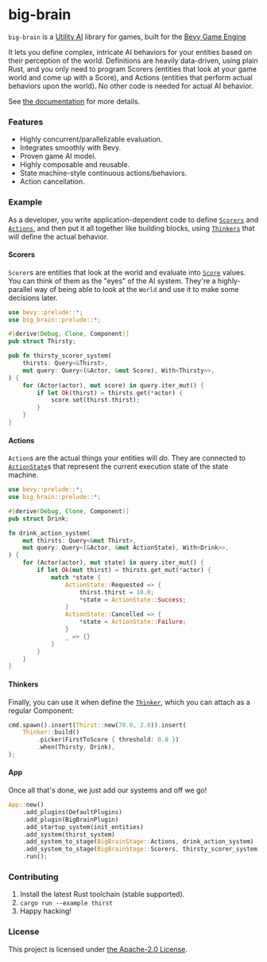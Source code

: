 # big-brain

`big-brain` is a [Utility AI](https://en.wikipedia.org/wiki/Utility_system)
library for games, built for the [Bevy Game Engine](https://bevyengine.org/)

It lets you define complex, intricate AI behaviors for your entities based on
their perception of the world. Definitions are heavily data-driven, using
plain Rust, and you only need to program Scorers (entities that look at your
game world and come up with a Score), and Actions (entities that perform
actual behaviors upon the world). No other code is needed for actual AI
behavior.

See [the documentation](https://docs.rs/big-brain) for more details.

### Features

* Highly concurrent/parallelizable evaluation.
* Integrates smoothly with Bevy.
* Proven game AI model.
* Highly composable and reusable.
* State machine-style continuous actions/behaviors.
* Action cancellation.

### Example

As a developer, you write application-dependent code to define
[`Scorers`](#scorers) and [`Actions`](#actions), and then put it all together
like building blocks, using [`Thinkers`](#thinkers) that will define the
actual behavior.

#### Scorers

`Scorer`s are entities that look at the world and evaluate into [`Score`](scorers::Score) values. You can think of them as the "eyes" of the AI system. They're a highly-parallel way of being able to look at the `World` and use it to make some decisions later.

```rust
use bevy::prelude::*;
use big_brain::prelude::*;

#[derive(Debug, Clone, Component)]
pub struct Thirsty;

pub fn thirsty_scorer_system(
    thirsts: Query<&Thirst>,
    mut query: Query<(&Actor, &mut Score), With<Thirsty>>,
) {
    for (Actor(actor), mut score) in query.iter_mut() {
        if let Ok(thirst) = thirsts.get(*actor) {
            score.set(thirst.thirst);
        }
    }
}
```

#### Actions

`Action`s are the actual things your entities will _do_. They are connected to
[`ActionState`](actions::ActionState)s that represent the current execution
state of the state machine.

```rust
use bevy::prelude::*;
use big_brain::prelude::*;

#[derive(Debug, Clone, Component)]
pub struct Drink;

fn drink_action_system(
    mut thirsts: Query<&mut Thirst>,
    mut query: Query<(&Actor, &mut ActionState), With<Drink>>,
) {
    for (Actor(actor), mut state) in query.iter_mut() {
        if let Ok(mut thirst) = thirsts.get_mut(*actor) {
            match *state {
                ActionState::Requested => {
                    thirst.thirst = 10.0;
                    *state = ActionState::Success;
                }
                ActionState::Cancelled => {
                    *state = ActionState::Failure;
                }
                _ => {}
            }
        }
    }
}
```

#### Thinkers

Finally, you can use it when define the [`Thinker`](thinker::Thinker), which you can attach as a
regular Component:

```rust
cmd.spawn().insert(Thirst::new(70.0, 2.0)).insert(
    Thinker::build()
        .picker(FirstToScore { threshold: 0.8 })
        .when(Thirsty, Drink),
);
```

#### App

Once all that's done, we just add our systems and off we go!

```rust
App::new()
    .add_plugins(DefaultPlugins)
    .add_plugin(BigBrainPlugin)
    .add_startup_system(init_entities)
    .add_system(thirst_system)
    .add_system_to_stage(BigBrainStage::Actions, drink_action_system)
    .add_system_to_stage(BigBrainStage::Scorers, thirsty_scorer_system)
    .run();
```

### Contributing

1. Install the latest Rust toolchain (stable supported).
2. `cargo run --example thirst`
3. Happy hacking!

### License

This project is licensed under [the Apache-2.0 License](LICENSE.md).
